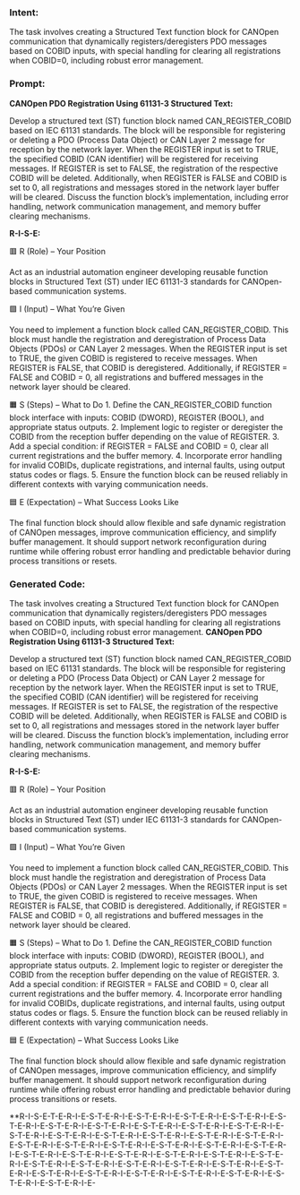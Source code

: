 ### Intent:
The task involves creating a Structured Text function block for CANOpen communication that dynamically registers/deregisters PDO messages based on COBID inputs, with special handling for clearing all registrations when COBID=0, including robust error management.

### Prompt:
**CANOpen PDO Registration Using 61131-3 Structured Text:**

Develop a structured text (ST) function block named CAN_REGISTER_COBID based on IEC 61131 standards. The block will be responsible for registering or deleting a PDO (Process Data Object) or CAN Layer 2 message for reception by the network layer. When the REGISTER input is set to TRUE, the specified COBID (CAN identifier) will be registered for receiving messages. If REGISTER is set to FALSE, the registration of the respective COBID will be deleted. Additionally, when REGISTER is FALSE and COBID is set to 0, all registrations and messages stored in the network layer buffer will be cleared. Discuss the function block’s implementation, including error handling, network communication management, and memory buffer clearing mechanisms.

**R-I-S-E:**

🟥 R (Role) – Your Position

Act as an industrial automation engineer developing reusable function blocks in Structured Text (ST) under IEC 61131-3 standards for CANOpen-based communication systems.

🟩 I (Input) – What You’re Given

You need to implement a function block called CAN_REGISTER_COBID. This block must handle the registration and deregistration of Process Data Objects (PDOs) or CAN Layer 2 messages. When the REGISTER input is set to TRUE, the given COBID is registered to receive messages. When REGISTER is FALSE, that COBID is deregistered. Additionally, if REGISTER = FALSE and COBID = 0, all registrations and buffered messages in the network layer should be cleared.

🟧 S (Steps) – What to Do
	1.	Define the CAN_REGISTER_COBID function block interface with inputs: COBID (DWORD), REGISTER (BOOL), and appropriate status outputs.
	2.	Implement logic to register or deregister the COBID from the reception buffer depending on the value of REGISTER.
	3.	Add a special condition: if REGISTER = FALSE and COBID = 0, clear all current registrations and the buffer memory.
	4.	Incorporate error handling for invalid COBIDs, duplicate registrations, and internal faults, using output status codes or flags.
	5.	Ensure the function block can be reused reliably in different contexts with varying communication needs.

🟦 E (Expectation) – What Success Looks Like

The final function block should allow flexible and safe dynamic registration of CANOpen messages, improve communication efficiency, and simplify buffer management. It should support network reconfiguration during runtime while offering robust error handling and predictable behavior during process transitions or resets.

### Generated Code:
The task involves creating a Structured Text function block for CANOpen communication that dynamically registers/deregisters PDO messages based on COBID inputs, with special handling for clearing all registrations when COBID=0, including robust error management.
**CANOpen PDO Registration Using 61131-3 Structured Text:**

Develop a structured text (ST) function block named CAN_REGISTER_COBID based on IEC 61131 standards. The block will be responsible for registering or deleting a PDO (Process Data Object) or CAN Layer 2 message for reception by the network layer. When the REGISTER input is set to TRUE, the specified COBID (CAN identifier) will be registered for receiving messages. If REGISTER is set to FALSE, the registration of the respective COBID will be deleted. Additionally, when REGISTER is FALSE and COBID is set to 0, all registrations and messages stored in the network layer buffer will be cleared. Discuss the function block’s implementation, including error handling, network communication management, and memory buffer clearing mechanisms.

**R-I-S-E:**

🟥 R (Role) – Your Position

Act as an industrial automation engineer developing reusable function blocks in Structured Text (ST) under IEC 61131-3 standards for CANOpen-based communication systems.

🟩 I (Input) – What You’re Given

You need to implement a function block called CAN_REGISTER_COBID. This block must handle the registration and deregistration of Process Data Objects (PDOs) or CAN Layer 2 messages. When the REGISTER input is set to TRUE, the given COBID is registered to receive messages. When REGISTER is FALSE, that COBID is deregistered. Additionally, if REGISTER = FALSE and COBID = 0, all registrations and buffered messages in the network layer should be cleared.

🟧 S (Steps) – What to Do
	1.	Define the CAN_REGISTER_COBID function block interface with inputs: COBID (DWORD), REGISTER (BOOL), and appropriate status outputs.
	2.	Implement logic to register or deregister the COBID from the reception buffer depending on the value of REGISTER.
	3.	Add a special condition: if REGISTER = FALSE and COBID = 0, clear all current registrations and the buffer memory.
	4.	Incorporate error handling for invalid COBIDs, duplicate registrations, and internal faults, using output status codes or flags.
	5.	Ensure the function block can be reused reliably in different contexts with varying communication needs.

🟦 E (Expectation) – What Success Looks Like

The final function block should allow flexible and safe dynamic registration of CANOpen messages, improve communication efficiency, and simplify buffer management. It should support network reconfiguration during runtime while offering robust error handling and predictable behavior during process transitions or resets.

**R-I-S-E-T-E-R-I-E-S-T-E-R-I-E-S-T-E-R-I-E-S-T-E-R-I-E-S-T-E-R-I-E-S-T-E-R-I-E-S-T-E-R-I-E-S-T-E-R-I-E-S-T-E-R-I-E-S-T-E-R-I-E-S-T-E-R-I-E-S-T-E-R-I-E-S-T-E-R-I-E-S-T-E-R-I-E-S-T-E-R-I-E-S-T-E-R-I-E-S-T-E-R-I-E-S-T-E-R-I-E-S-T-E-R-I-E-S-T-E-R-I-E-S-T-E-R-I-E-S-T-E-R-I-E-S-T-E-R-I-E-S-T-E-R-I-E-S-T-E-R-I-E-S-T-E-R-I-E-S-T-E-R-I-E-S-T-E-R-I-E-S-T-E-R-I-E-S-T-E-R-I-E-S-T-E-R-I-E-S-T-E-R-I-E-S-T-E-R-I-E-S-T-E-R-I-E-S-T-E-R-I-E-S-T-E-R-I-E-S-T-E-R-I-E-S-T-E-R-I-E-S-T-E-R-I-E-S-T-E-R-I-E-S-T-E-R-I-E-S-T-E-R-I-E-
